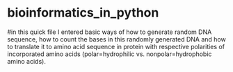 # bioinformatics_in_python


#in this quick file I entered basic ways of how to generate random DNA sequence, how to count the bases in this randomly generated DNA and how to translate it to amino acid sequence in protein with respective polarities of incorporated amino acids (polar=hydrophilic vs. nonpolar=hydrophobic amino acids).
